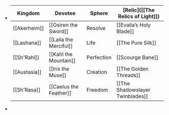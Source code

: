 - | Kingdom| Devotee|Sphere| [Relic]([[The Relics of Light]]) |
  |--|--|--|--|
  |[[Akerheim]]|[[Osiren the Sword]]|Resolve|[[Evalla’s Holy Blade]]|
  |[[Lashana]]|[[Laila the Merciful]]|Life|[[The Pure Silk]]|
  |[[Sh'Rahl]]|[[Kahl the Mountain]]|Perfection|[[Scourge Bane]]|
  |[[Austasia]]|[[Iris the Muse]]|Creation|[[The Golden Threads]]|
  |[[Sh'Rasa]]|[[Caelus the Feather]]|Freedom|[[The Shadowslayer Twinblades]]|
-